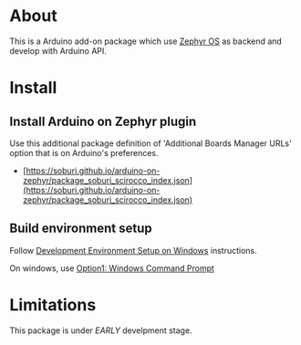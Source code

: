 About
=====

This is a Arduino add-on package which use [Zephyr OS](https://www.zephyrproject.org/) as backend and develop with Arduino API.

Install
=======

Install Arduino on Zephyr plugin
--------------------------------

Use this additional package definition of 'Additional Boards Manager URLs' option that is on Arduino's preferences.
* [https://soburi.github.io/arduino-on-zephyr/package_soburi_scirocco_index.json](https://soburi.github.io/arduino-on-zephyr/package_soburi_scirocco_index.json)

Build environment setup
----------------------------

Follow [Development Environment Setup on Windows](https://docs.zephyrproject.org/latest/getting_started/getting_started.html) instructions.

On windows, use [Option1: Windows Command Prompt](https://docs.zephyrproject.org/latest/getting_started/installation_win.html#option-1-windows-command-prompt)

Limitations
===========

This package is under _EARLY_ develpment stage.
